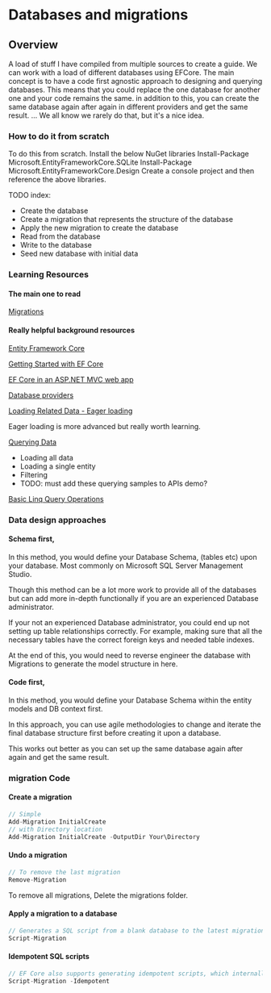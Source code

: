 ﻿# Databases and migrations 

## Overview 

A load of stuff I have compiled from multiple sources to create a guide.
We can work with a load of different databases using EFCore.
The main concept is to have a code first agnostic approach to designing and querying databases.
This means that you could replace the one database for another one and your code remains the same. in addition to this, you can create the same database again after again in different providers and get the same result.
... We all know we rarely do that, but it's a nice idea.



### How to do it from scratch

To do this from scratch. Install the below NuGet libraries
Install-Package Microsoft.EntityFrameworkCore.SQLite Install-Package Microsoft.EntityFrameworkCore.Design
Create a console project and then reference the above libraries.


TODO index: 
* Create the database 
* Create a migration that represents the structure of the database 
* Apply the new migration to create the database 
* Read from the database 
* Write to the database 
* Seed new database with initial data



### Learning Resources 

#### The main one to read

[Migrations](https://docs.microsoft.com/en-us/ef/core/managing-schemas/migrations/?tabs=dotnet-core-cli)

#### Really helpful background resources


[Entity Framework Core](https://docs.microsoft.com/en-us/ef/core/?wt.mc_id=personal-blog-chnoring)

[Getting Started with EF Core](https://docs.microsoft.com/en-us/ef/core/get-started/overview/first-app?wt.mc_id=personal-blog-chnoring&tabs=netcore-cli)

[EF Core in an ASP.NET MVC web app](https://docs.microsoft.com/en-us/aspnet/core/data/ef-mvc/intro?view=aspnetcore-2.2&wt.mc_id=personal-blog-chnoring)

[Database providers](https://docs.microsoft.com/en-us/ef/core/providers/?wt.mc_id=personal-blog-chnoring&tabs=dotnet-core-cli) 

[Loading Related Data - Eager loading](https://docs.microsoft.com/en-us/ef/core/querying/related-data/?wt.mc_id=personal-blog-chnoring)

Eager loading is more advanced but really worth learning. 

[Querying Data](https://docs.microsoft.com/en-us/ef/core/querying/?wt.mc_id=personal-blog-chnoring)

* Loading all data
* Loading a single entity
* Filtering
* TODO: must add these querying samples to APIs demo? 

[Basic Linq Query Operations](https://docs.microsoft.com/en-us/dotnet/csharp/programming-guide/concepts/linq/basic-linq-query-operations)


### Data design approaches 

#### Schema first, 
In this method, you would define your Database Schema, (tables etc) upon your database. Most commonly on Microsoft SQL Server Management Studio. 

Though this method can be a lot more work to provide all of the databases but can add more in-depth functionally if you are an experienced Database administrator.

If your not an experienced Database administrator, you could end up not setting up table relationships correctly. For example, making sure that all the necessary tables have the correct foreign keys and needed table indexes.

At the end of this, you would need to reverse engineer the database with Migrations to generate the model structure in here.

#### Code first, 
In this method, you would define your Database Schema within the entity models and DB context first. 

In this approach, you can use agile methodologies to change and iterate the final database structure first before creating it upon a database. 

This works out better as you can set up the same database again after again and get the same result.

### migration Code 

#### Create a migration

```c#
// Simple 
Add-Migration InitialCreate
// with Directory location
Add-Migration InitialCreate -OutputDir Your\Directory
```

#### Undo a migration

```c#
// To remove the last migration
Remove-Migration
```
To remove all migrations, Delete the migrations folder. 


#### Apply a migration to a database 

```c#
// Generates a SQL script from a blank database to the latest migration
Script-Migration
```

#### Idempotent SQL scripts

```c#
// EF Core also supports generating idempotent scripts, which internally check which migrations have already been applied (via the migrations history table)
Script-Migration -Idempotent
```



